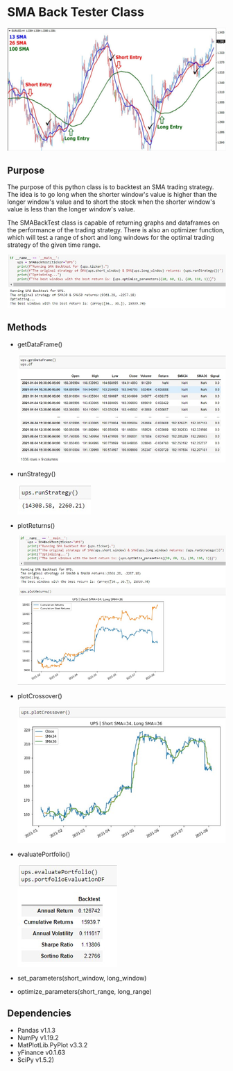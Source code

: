 # SMA Back Tester Class
![alt text](pictures/smaTradingGraphPicture.jpg)

## Purpose
The purpose of this python class is to backtest an SMA trading strategy. The idea is to go long when the shorter window's value is higher than the longer window's value and to short the stock when the shorter window's value is less than the longer window's value.

The SMABackTest class is capable of returning graphs and dataframes on the performance of the trading strategy. There is also an optimizer function, which will test a range of short and long windows for the optimal trading strategy of the given time range. 

![alt text](pictures/dunderNameMainSimpleScript.jpg)

## Methods
* getDataFrame()

  ![alt text](pictures/gettingDataFrame.jpg)
* runStrategy()

  ![alt text](pictures/runningStrategy.jpg)
* plotReturns()

  ![alt text](pictures/plottingReturns.jpg)
* plotCrossover()

  ![alt text](pictures/plottingCrossover.jpg)
* evaluatePortfolio()

  ![alt text](pictures/portfolioEvaluation.jpg)
* set_parameters(short_window, long_window)

* optimize_parameters(short_range, long_range) 

## Dependencies
* Pandas v1.1.3
* NumPy v1.19.2
* MatPlotLib.PyPlot v3.3.2
* yFinance v0.1.63
* SciPy v1.5.2)